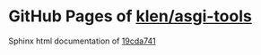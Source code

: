 GitHub Pages of [klen/asgi-tools](https://github.com/klen/asgi-tools.git)
===
Sphinx html documentation of [19cda741](https://github.com/klen/asgi-tools/tree/19cda7415ed31ddec29f4066b76a0fdd8b5390f9)
